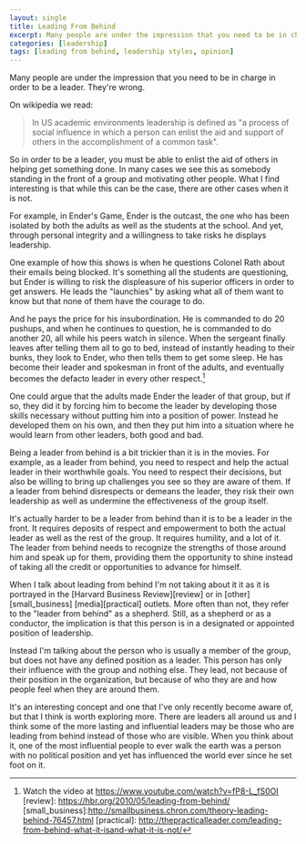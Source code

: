 ```yaml
---
layout: single
title: Leading From Behind
excerpt: Many people are under the impression that you need to be in charge in order to be a leader. They're wrong.
categories: [leadership]
tags: [leading from behind, leadership styles, opinion]
---
```

Many people are under the impression that you need to be in charge in order to be a leader. They're wrong.

On wikipedia we read:

>  In US academic environments leadership is defined as "a process of social influence in which a person can enlist the aid and support of others in the accomplishment of a common task".

So in order to be a leader, you must be able to enlist the aid of others in helping get something done. In many cases we see this as somebody standing in the front of a group and motivating other people. What I find interesting is that while this can be the case, there are other cases when it is not.

For example, in Ender's Game, Ender is the outcast, the one who has been isolated by both the adults as well as the students at the school. And yet, through personal integrity and a willingness to take risks he displays leadership.

One example of how this shows is when he questions Colonel Rath about their emails being blocked. It's something all the students are questioning, but Ender is willing to risk the displeasure of his superior officers in order to get answers. He leads the "launchies" by asking what all of them want to know but that none of them have the courage to do.

And he pays the price for his insubordination. He is commanded to do 20 pushups, and when he continues to question, he is commanded to do another 20, all while his peers watch in silence. When the sergeant finally leaves after telling them all to go to bed, instead of instantly heading to their bunks, they look to Ender, who then tells them to get some sleep. He has become their leader and spokesman in front of the adults, and eventually becomes the defacto leader in every other respect.[^defacto]

One could argue that the adults made Ender the leader of that group, but if so, they did it by forcing him to become the leader by developing those skills necessary without putting him into a position of power. Instead he developed them on his own, and then they put him into a situation where he would learn from other leaders, both good and bad.

Being a leader from behind is a bit trickier than it is in the movies. For example, as a leader from behind, you need to respect and help the actual leader in their worthwhile goals. You need to respect their decisions, but also be willing to bring up challenges you see so they are aware of them. If a leader from behind disrespects or demeans the leader, they risk their own leadership as well as undermine the effectiveness of the group itself.

It's actually harder to be a leader from behind than it is to be a leader in the front. It requires deposits of respect and empowerment to both the actual leader as well as the rest of the group. It requires humility, and a lot of it. The leader from behind needs to recognize the strengths of those around him and speak up for them, providing them the opportunity to shine instead of taking all the credit or opportunities to advance for himself.

When I talk about leading from behind I'm not taking about it it as it is portrayed in the [Harvard Business Review][review] or in [other][small_business] [media][practical] outlets. More often than not, they refer to the "leader from behind" as a shepherd. Still, as a shepherd or as a conductor, the implication is that this person is in a designated or appointed position of leadership.

Instead I'm talking about the person who is usually a member of the group, but does not have any defined position as a leader. This person has only their influence with the group and nothing else. They lead, not because of their position in the organization, but because of who they are and how people feel when they are around them.

It's an interesting concept and one that I've only recently become aware of, but that I think is worth exploring more. There are leaders all around us and I think some of the more lasting and influential leaders may be those who are leading from behind instead of those who are visible. When you think about it, one of the most influential people to ever walk the earth was a person with no political position and yet has influenced the world ever since he set foot on it.

[^defacto]: Watch the video at https://www.youtube.com/watch?v=fP8-L_fS0OI
[review]: https://hbr.org/2010/05/leading-from-behind/
[small_business]:http://smallbusiness.chron.com/theory-leading-behind-76457.html
[practical]: http://thepracticalleader.com/leading-from-behind-what-it-isand-what-it-is-not/
